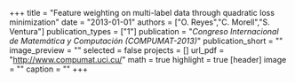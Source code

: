 +++
title = "Feature weighting on multi-label data through quadratic loss minimization"
date = "2013-01-01"
authors = ["O. Reyes","C. Morell","S. Ventura"]
publication_types = ["1"]
publication = "_Congreso Internacional de Matemática y Computación (COMPUMAT-2013)_"
publication_short = ""
image_preview = ""
selected = false
projects = []
url_pdf = "http://www.compumat.uci.cu/"
math = true
highlight = true
[header]
image = ""
caption = ""
+++

